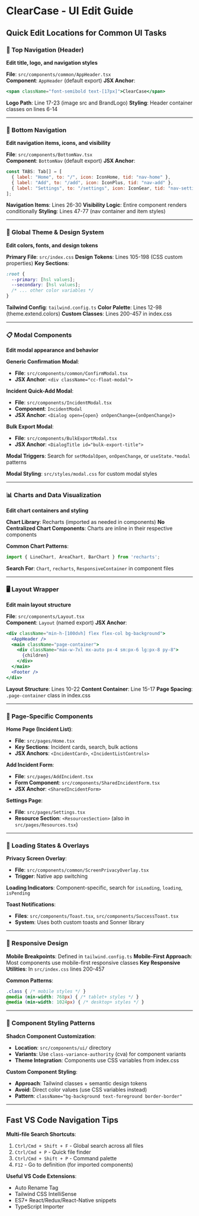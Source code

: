 # ClearCase - UI Edit Guide

## Quick Edit Locations for Common UI Tasks

### 🔧 Top Navigation (Header)

**Edit title, logo, and navigation styles**

**File**: `src/components/common/AppHeader.tsx`  
**Component**: `AppHeader` (default export)
**JSX Anchor**: 
```jsx
<span className="font-semibold text-[17px]">ClearCase</span>
```
**Logo Path**: Line 17-23 (image src and BrandLogo)
**Styling**: Header container classes on lines 6-14

---

### 📱 Bottom Navigation

**Edit navigation items, icons, and visibility**

**File**: `src/components/BottomNav.tsx`  
**Component**: `BottomNav` (default export)
**JSX Anchor**:
```jsx
const TABS: Tab[] = [
  { label: "Home", to: "/", icon: IconHome, tid: "nav-home" },
  { label: "Add", to: "/add", icon: IconPlus, tid: "nav-add" },
  { label: "Settings", to: "/settings", icon: IconGear, tid: "nav-settings" }
];
```
**Navigation Items**: Lines 26-30
**Visibility Logic**: Entire component renders conditionally
**Styling**: Lines 47-77 (nav container and item styles)

---

### 🎨 Global Theme & Design System

**Edit colors, fonts, and design tokens**

**Primary File**: `src/index.css`
**Design Tokens**: Lines 105-198 (CSS custom properties)
**Key Sections**:
```css
:root {
  --primary: [hsl values];
  --secondary: [hsl values];
  /* ... other color variables */
}
```

**Tailwind Config**: `tailwind.config.ts`
**Color Palette**: Lines 12-98 (theme.extend.colors)
**Custom Classes**: Lines 200-457 in index.css

---

### 📋 Modal Components

**Edit modal appearance and behavior**

**Generic Confirmation Modal**:
- **File**: `src/components/common/ConfirmModal.tsx`
- **JSX Anchor**: `<div className="cc-float-modal">`

**Incident Quick-Add Modal**:
- **File**: `src/components/IncidentModal.tsx`
- **Component**: `IncidentModal`
- **JSX Anchor**: `<Dialog open={open} onOpenChange={onOpenChange}>`

**Bulk Export Modal**:
- **File**: `src/components/BulkExportModal.tsx`
- **JSX Anchor**: `<DialogTitle id="bulk-export-title">`

**Modal Triggers**: Search for `setModalOpen`, `onOpenChange`, or `useState.*modal` patterns

**Modal Styling**: `src/styles/modal.css` for custom modal styles

---

### 📊 Charts and Data Visualization

**Edit chart containers and styling**

**Chart Library**: Recharts (imported as needed in components)
**No Centralized Chart Components**: Charts are inline in their respective components

**Common Chart Patterns**:
```jsx
import { LineChart, AreaChart, BarChart } from 'recharts';
```

**Search For**: `Chart`, `recharts`, `ResponsiveContainer` in component files

---

### 🖥️ Layout Wrapper

**Edit main layout structure**

**File**: `src/components/Layout.tsx`  
**Component**: `Layout` (named export)
**JSX Anchor**:
```jsx
<div className="min-h-[100dvh] flex flex-col bg-background">
  <AppHeader />
  <main className="page-container">
    <div className="max-w-7xl mx-auto px-4 sm:px-6 lg:px-8 py-8">
      {children}
    </div>
  </main>
  <Footer />
</div>
```
**Layout Structure**: Lines 10-22
**Content Container**: Line 15-17
**Page Spacing**: `.page-container` class in index.css

---

### 🎯 Page-Specific Components

**Home Page (Incident List)**:
- **File**: `src/pages/Home.tsx`
- **Key Sections**: Incident cards, search, bulk actions
- **JSX Anchors**: `<IncidentCard>`, `<IncidentListControls>`

**Add Incident Form**:
- **File**: `src/pages/AddIncident.tsx`  
- **Form Component**: `src/components/SharedIncidentForm.tsx`
- **JSX Anchor**: `<SharedIncidentForm>`

**Settings Page**:
- **File**: `src/pages/Settings.tsx`
- **Resource Section**: `<ResourcesSection>` (also in `src/pages/Resources.tsx`)

---

### 🔄 Loading States & Overlays

**Privacy Screen Overlay**:
- **File**: `src/components/common/ScreenPrivacyOverlay.tsx`
- **Trigger**: Native app switching

**Loading Indicators**: Component-specific, search for `isLoading`, `loading`, `isPending`

**Toast Notifications**:
- **Files**: `src/components/Toast.tsx`, `src/components/SuccessToast.tsx`
- **System**: Uses both custom toasts and Sonner library

---

### 📱 Responsive Design

**Mobile Breakpoints**: Defined in `tailwind.config.ts`
**Mobile-First Approach**: Most components use mobile-first responsive classes
**Key Responsive Utilities**: In `src/index.css` lines 200-457

**Common Patterns**:
```css
.class { /* mobile styles */ }
@media (min-width: 768px) { /* tablet+ styles */ }
@media (min-width: 1024px) { /* desktop+ styles */ }
```

---

### 🎨 Component Styling Patterns

**Shadcn Component Customization**:
- **Location**: `src/components/ui/` directory
- **Variants**: Use `class-variance-authority` (cva) for component variants
- **Theme Integration**: Components use CSS variables from index.css

**Custom Component Styling**:
- **Approach**: Tailwind classes + semantic design tokens
- **Avoid**: Direct color values (use CSS variables instead)
- **Pattern**: `className="bg-background text-foreground border-border"`

---

## Fast VS Code Navigation Tips

**Multi-file Search Shortcuts**:
1. `Ctrl/Cmd + Shift + F` - Global search across all files
2. `Ctrl/Cmd + P` - Quick file finder
3. `Ctrl/Cmd + Shift + P` - Command palette
4. `F12` - Go to definition (for imported components)

**Useful VS Code Extensions**:
- Auto Rename Tag
- Tailwind CSS IntelliSense  
- ES7+ React/Redux/React-Native snippets
- TypeScript Importer